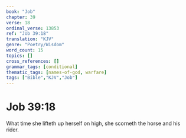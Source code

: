 ```yaml
---
book: "Job"
chapter: 39
verse: 18
ordinal_verse: 13853
ref: "Job 39:18"
translation: "KJV"
genre: "Poetry/Wisdom"
word_count: 15
topics: []
cross_references: []
grammar_tags: [conditional]
thematic_tags: [names-of-god, warfare]
tags: ["Bible","KJV","Job"]
---
```


# Job 39:18

What time she lifteth up herself on high, she scorneth the horse and his rider.
